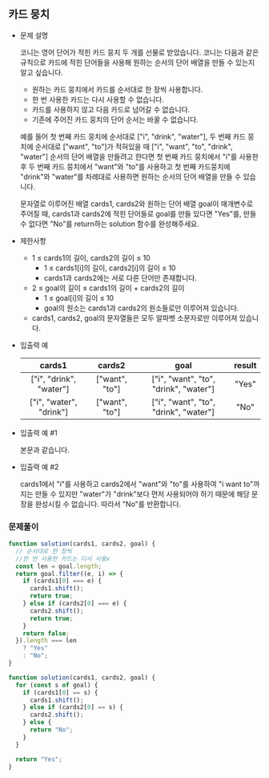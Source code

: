 ## 카드 뭉치

- 문제 설명

  코니는 영어 단어가 적힌 카드 뭉치 두 개를 선물로 받았습니다. 코니는 다음과 같은 규칙으로 카드에 적힌 단어들을 사용해 원하는 순서의 단어 배열을 만들 수 있는지 알고 싶습니다.

  - 원하는 카드 뭉치에서 카드를 순서대로 한 장씩 사용합니다.
  - 한 번 사용한 카드는 다시 사용할 수 없습니다.
  - 카드를 사용하지 않고 다음 카드로 넘어갈 수 없습니다.
  - 기존에 주어진 카드 뭉치의 단어 순서는 바꿀 수 없습니다.

  예를 들어 첫 번째 카드 뭉치에 순서대로 ["i", "drink", "water"], 두 번째 카드 뭉치에 순서대로 ["want", "to"]가 적혀있을 때 ["i", "want", "to", "drink", "water"] 순서의 단어 배열을 만들려고 한다면 첫 번째 카드 뭉치에서 "i"를 사용한 후 두 번째 카드 뭉치에서 "want"와 "to"를 사용하고 첫 번째 카드뭉치에 "drink"와 "water"를 차례대로 사용하면 원하는 순서의 단어 배열을 만들 수 있습니다.

  문자열로 이루어진 배열 cards1, cards2와 원하는 단어 배열 goal이 매개변수로 주어질 때, cards1과 cards2에 적힌 단어들로 goal를 만들 있다면 "Yes"를, 만들 수 없다면 "No"를 return하는 solution 함수를 완성해주세요.

- 제한사항

  - 1 ≤ cards1의 길이, cards2의 길이 ≤ 10
    - 1 ≤ cards1[i]의 길이, cards2[i]의 길이 ≤ 10
    - cards1과 cards2에는 서로 다른 단어만 존재합니다.
  - 2 ≤ goal의 길이 ≤ cards1의 길이 + cards2의 길이
    - 1 ≤ goal[i]의 길이 ≤ 10
    - goal의 원소는 cards1과 cards2의 원소들로만 이루어져 있습니다.
  - cards1, cards2, goal의 문자열들은 모두 알파벳 소문자로만 이루어져 있습니다.

- 입출력 예

  |         cards1          |     cards2     |                 goal                  | result |
  | :---------------------: | :------------: | :-----------------------------------: | :----: |
  | ["i", "drink", "water"] | ["want", "to"] | ["i", "want", "to", "drink", "water"] | "Yes"  |
  | ["i", "water", "drink"] | ["want", "to"] | ["i", "want", "to", "drink", "water"] |  "No"  |

- 입출력 예 #1

  본문과 같습니다.

- 입출력 예 #2

  cards1에서 "i"를 사용하고 cards2에서 "want"와 "to"를 사용하여 "i want to"까지는 만들 수 있지만 "water"가 "drink"보다 먼저 사용되어야 하기 때문에 해당 문장을 완성시킬 수 없습니다. 따라서 "No"를 반환합니다.

### 문제풀이

```jsx
function solution(cards1, cards2, goal) {
  // 순서대로 한 장씩
  //한 번 사용한 카드는 다시 사용x
  const len = goal.length;
  return goal.filter((e, i) => {
    if (cards1[0] === e) {
      cards1.shift();
      return true;
    } else if (cards2[0] === e) {
      cards2.shift();
      return true;
    }
    return false;
  }).length === len
    ? "Yes"
    : "No";
}
```

```jsx
function solution(cards1, cards2, goal) {
  for (const s of goal) {
    if (cards1[0] == s) {
      cards1.shift();
    } else if (cards2[0] == s) {
      cards2.shift();
    } else {
      return "No";
    }
  }

  return "Yes";
}
```
